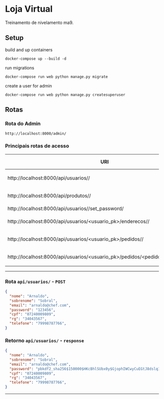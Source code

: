 # Loja Virtual
Treinamento de nivelamento ma9.

## Setup

build and up containers

```
docker-compose up --build -d
```

run migrations

```
docker-compose run web python manage.py migrate
```

create a user for admin

```
docker-compose run web python manage.py createsuperuser
```

## Rotas
### Rota do Admin
```http://localhost:8000/admin/```
### Principais rotas de acesso

| URI                                                                                 | Tipos de Requisição           |
| ----------------------------------------------------------------------------------- | ----------------------------- |
| http://localhost:8000/api/usuarios/<pk>/                                            | `POST` `GET` `PATCH` `DELETE` |
| http://localhost:8000/api/produtos/<pk>/                                            | `POST` `GET` `PATCH` `DELETE` |
| http://localhost:8000/api/usuarios/<pk>/set_password/                               | `POST`                        |
| http://localhost:8000/api/usuarios/<usuario_pk>/enderecos/<pk>/                     | `POST` `GET` `PATCH` `DELETE` |
| http://localhost:8000/api/usuarios/<usuario_pk>/pedidos/<pk>/                       | `POST` `GET` `PATCH` `DELETE` |
| http://localhost:8000/api/usuarios/<usuario_pk>/pedidos/<pedido_pk>/enderecos/<pk>/ | `POST` `GET` `PATCH` `DELETE` |

<hr />

### Rota `api/usuarios/` - `POST`

```json
{
  "nome": "Arnaldo",
  "sobrenome": "Sobral",
  "email": "arnaldo@chef.com",
  "password": "123456",
  "cpf": "07240009809",
  "rg": "34043567",
  "telefone": "79998787766",
}
```

### Retorno `api/usuarios/` - `response`

```json
{
  "nome": "Arnaldo",
  "sobrenome": "Sobral",
  "email": "arnaldo@chef.com",
  "password": "pbkdf2_sha256$150000$HKcBhlSUbx0y$GjophIWCwyCuEGtJ8dslq1E03WHMtqsWjYuGfljj8Cs=",
  "cpf": "07240009809",
  "rg": "34043567",
  "telefone": "79998787766",
}
```
<hr />

